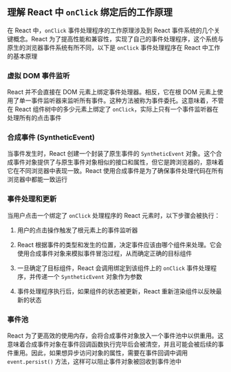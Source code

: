 ## 理解 React 中 `onClick` 绑定后的工作原理

在 React 中，`onClick` 事件处理程序的工作原理涉及到 React 事件系统的几个关键概念。React 为了提高性能和兼容性，实现了自己的事件处理程序，这个系统与原生的浏览器事件系统有所不同，以下是 `onClick` 事件处理程序在 React 中工作的基本原理

### 虚拟 DOM 事件监听

React 并不会直接在 DOM 元素上绑定事件处理器。相反，它在根 DOM 元素上使用了单一事件监听器来监听所有事件。这种方法被称为事件委托。这意味着，不管在 React 组件树中的多少元素上绑定了 `onClick`，实际上只有一个事件监听器在处理所有的点击事件

### 合成事件 (SyntheticEvent)

当事件发生时，React 创建一个封装了原生事件的 `SyntheticEvent` 对象。这个合成事件对象提供了与原生事件对象相似的接口和属性，但它是跨浏览器的，意味着它在不同浏览器中表现一致。React 使用合成事件是为了确保事件处理代码在所有浏览器中都能一致运行

### 事件处理和更新

当用户点击一个绑定了 `onClick` 处理程序的 React 元素时，以下步骤会被执行：

1. 用户的点击操作触发了根元素上的事件监听器

2. React 根据事件的类型和发生的位置，决定事件应该由哪个组件来处理。它会使用合成事件对象来模拟事件冒泡过程，从而确定正确的目标组件

3. 一旦确定了目标组件，React 会调用绑定到该组件上的 `onClick` 事件处理程序，并传递一个 `SyntheticEvent` 对象作为参数

4. 事件处理程序执行后，如果组件的状态被更新，React 重新渲染组件以反映最新的状态

### 事件池

React 为了更高效的使用内存，会将合成事件对象放入一个事件池中以供重用。这意味着合成事件对象在事件回调函数执行完毕后会被清空，并且可能会被后续的事件重用。因此，如果想异步访问对象的属性，需要在事件回调中调用 `event.persist()` 方法，这样可以阻止事件对象被回收到事件池中
